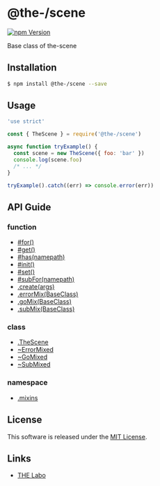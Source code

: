 @the-/scene
==========

<!---
This file is generated by the-tmpl. Do not update manually.
--->

<!-- Badge Start -->
<a name="badges"></a>

[![npm Version][bd_npm_shield_url]][bd_npm_url]

[bd_repo_url]: https://github.com/the-labo/the
[bd_travis_url]: http://travis-ci.org/the-labo/the
[bd_travis_shield_url]: http://img.shields.io/travis/the-labo/the.svg?style=flat
[bd_travis_com_url]: http://travis-ci.com/the-labo/the
[bd_travis_com_shield_url]: https://api.travis-ci.com/the-labo/the.svg?token=
[bd_license_url]: https://github.com/the-labo/the/blob/master/LICENSE
[bd_npm_url]: http://www.npmjs.org/package/@the-/scene
[bd_npm_shield_url]: http://img.shields.io/npm/v/@the-/scene.svg?style=flat
[bd_standard_url]: http://standardjs.com/
[bd_standard_shield_url]: https://img.shields.io/badge/code%20style-standard-brightgreen.svg

<!-- Badge End -->


<!-- Description Start -->
<a name="description"></a>

Base class of the-scene

<!-- Description End -->


<!-- Overview Start -->
<a name="overview"></a>




<!-- Overview End -->


<!-- Sections Start -->
<a name="sections"></a>

<!-- Section from "doc/readme/01.Installation.md.hbs" Start -->

<a name="section-doc-readme-01-installation-md"></a>

Installation
-----

```bash
$ npm install @the-/scene --save
```


<!-- Section from "doc/readme/01.Installation.md.hbs" End -->

<!-- Section from "doc/readme/02.Usage.md.hbs" Start -->

<a name="section-doc-readme-02-usage-md"></a>

Usage
---------

```javascript
'use strict'

const { TheScene } = require('@the-/scene')

async function tryExample() {
  const scene = new TheScene({ foo: 'bar' })
  console.log(scene.foo)
  /* ... */
}

tryExample().catch((err) => console.error(err))

```


<!-- Section from "doc/readme/02.Usage.md.hbs" End -->


<!-- Sections Start -->

<a name="api"></a>

## API Guide

### function
- [#for()](./doc/api/api.md#module_@the-/scene.TheScene#for)
- [#get()](./doc/api/api.md#module_@the-/scene.TheScene#get)
- [#has(namepath)](./doc/api/api.md#module_@the-/scene.TheScene#has)
- [#init()](./doc/api/api.md#module_@the-/scene.TheScene#init)
- [#set()](./doc/api/api.md#module_@the-/scene.TheScene#set)
- [#subFor(namepath)](./doc/api/api.md#module_@the-/scene.mixins.subMix~SubMixed#subFor)
- [.create(args)](./doc/api/api.md#module_@the-/scene.create)
- [.errorMix(BaseClass)](./doc/api/api.md#module_@the-/scene.mixins.errorMix)
- [.goMix(BaseClass)](./doc/api/api.md#module_@the-/scene.mixins.goMix)
- [.subMix(BaseClass)](./doc/api/api.md#module_@the-/scene.mixins.subMix)
### class
- [.TheScene](./doc/api/api.md#module_@the-/scene.TheScene)
- [~ErrorMixed](./doc/api/api.md#module_@the-/scene.mixins.goMix~ErrorMixed)
- [~GoMixed](./doc/api/api.md#module_@the-/scene.mixins.goMix~GoMixed)
- [~SubMixed](./doc/api/api.md#module_@the-/scene.mixins.subMix~SubMixed)
### namespace
- [.mixins](./doc/api/api.md#module_@the-/scene.mixins)

<!-- LICENSE Start -->
<a name="license"></a>

License
-------
This software is released under the [MIT License](https://github.com/the-labo/the/blob/master/LICENSE).

<!-- LICENSE End -->


<!-- Links Start -->
<a name="links"></a>

Links
------

+ [THE Labo][the_labo_url]

[the_labo_url]: https://github.com/the-labo

<!-- Links End -->
